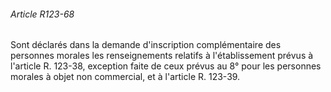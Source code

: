 ###### Article R123-68

Sont déclarés dans la demande d'inscription complémentaire des personnes morales les renseignements relatifs à l'établissement prévus à l'article R. 123-38, exception faite de ceux prévus au 8° pour les personnes morales à objet non commercial, et à l'article R. 123-39.

